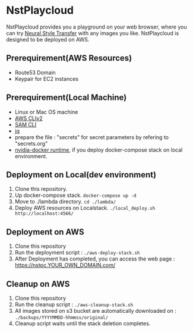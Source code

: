 # NstPlaycloud
NstPlaycloud provides you a playground on your web browser, where you can try [Neural Style Transfer](https://www.tensorflow.org/tutorials/generative/style_transfer) with any images you like. NstPlaycloud is designed to be deployed on AWS.

## Prerequirement(AWS Resources)
- Route53 Domain
- Keypair for EC2 instances

## Prerequirement(Local Machine)
- Linux or Mac OS machine
- [AWS CLIv2](https://docs.aws.amazon.com/ja_jp/cli/latest/userguide/install-cliv2.html)
- [SAM CLI](https://docs.aws.amazon.com/ja_jp/serverless-application-model/latest/developerguide/serverless-sam-cli-install.html)
- [jq](https://stedolan.github.io/jq/download/)
- prepare the file : "secrets" for secret parameters by refering to "secrets.org"
- [nvidia-docker runtime](https://github.com/NVIDIA/nvidia-docker), if you deploy docker-compose stack on local environment.

## Deployment on Local(dev environment)
1. Clone this repository.
2. Up docker-compose stack. `docker-compose up -d`
3. Move to ./lambda directory. `cd ./lambda/`
4. Deploy AWS resources on Localstack. `./local_deploy.sh http://localhost:4566/`


## Deployment on AWS
1. Clone this repository
2. Run the deployment script : `./aws-deploy-stack.sh`
3. After Deployment has completed, you can access the web page : https://nstpc.YOUR_OWN_DOMAIN.com/

## Cleanup on AWS
1. Clone this repository
2. Run the cleanup script : `./aws-cleanup-stack.sh`
3. All images stored on s3 bucket are automatically downloaded on : `./backups/YYYYMMDD-hhmmss/original/`
4. Cleanup script waits until the stack deletion completes.
